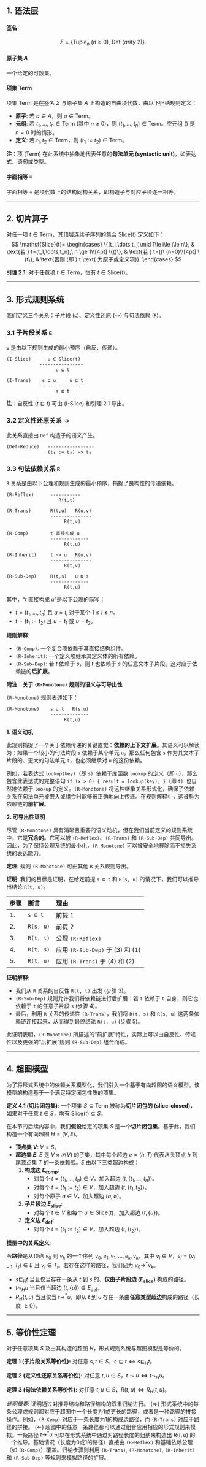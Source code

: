 ## **1. 语法层**

#### **签名**

$$
\Sigma=\{\mathrm{Tuple}_n\ (n\ge 0),\ \mathrm{Def}\ (arity\ 2)\}.
$$

#### **原子集** $A$

一个给定的可数集。

#### **项集** $\mathsf{Term}$

项集 $\mathsf{Term}$ 是在签名 $\Sigma$ 与原子集 $A$ 上构造的自由项代数，由以下归纳规则定义：
*   **原子**: 若 $a\in A$，则 $a\in\mathsf{Term}$。
*   **元组**: 若 $t_1,\dots,t_n\in\mathsf{Term}$ (其中 $n \ge 0$)，则 $(t_1,\dots,t_n)\in\mathsf{Term}$。空元组 $()$ 是 $n=0$ 时的情形。
*   **定义**: 若 $t_1,t_2\in\mathsf{Term}$，则 $(t_1 := t_2)\in\mathsf{Term}$。

**注**：项 (Term) 在此系统中抽象地代表任意的**句法单元 (syntactic unit)**，如表达式、语句或类型。

#### **字面相等** $\equiv$

字面相等 $\equiv$ 是项代数上的结构同构关系，即构造子与对应子项逐一相等。

---

## **2. 切片算子**

对任一项 $t \in \mathsf{Term}$，其顶层连续子序列的集合 $\mathsf{Slice}(t)$ 定义如下：
$$
\mathsf{Slice}(t)=
\begin{cases}
\{(t_i,\dots,t_j)\mid 1\le i\le j\le n\}, & \text{若 } t=(t_1,\dots,t_n),\ n \ge 1\\[4pt]
\{()\}, & \text{若 } t=()\ (n=0)\\[4pt]
\{t\}, & \text{否则 (即 } t \text{ 为原子或定义项)}.
\end{cases}
$$

**引理 2.1**: 对于任意项 $t \in \mathsf{Term}$，恒有 $t \in \mathsf{Slice}(t)$。

---

## **3. 形式规则系统**

我们定义三个关系：子片段 (`⊑`)、定义性还原 (`~>`) 与句法依赖 (`R`)。

### **3.1 子片段关系 `⊑`**

`⊑` 是由以下规则生成的最小预序（自反、传递）。

```
(I-Slice)      u ∈ Slice(t)
            ----------------
                  u ⊑ t

(I-Trans)    s ⊑ u     u ⊑ t
            -----------------
                  s ⊑ t
```
**注**：自反性 ($t ⊑ t$) 可由 (I-Slice) 和引理 2.1 导出。

### **3.2 定义性还原关系 `~>`**

此关系直接由 `Def` 构造子的语义产生。
```
(Def-Reduce)   -----------------
               (t₁ := t₂) ~> t₂
```

### **3.3 句法依赖关系 `R`**

`R` 关系是由以下公理和规则生成的最小预序，捕捉了良构性的传递依赖。

```
(R-Reflex)      -----------
                   R(t,t)

(R-Trans)       R(t,u)   R(u,v)
                ---------------
                     R(t,v)

(R-Comp)        t 直接构成 u
                --------------
                     R(t,u)

(R-Inherit)     t ~> u   R(u,v)
                ---------------
                     R(t,v)

(R-Sub-Dep)     R(t,s)   u ⊑ s
                --------------
                     R(t,u)
```
其中，“$t$ 直接构成 $u$”是以下公理的简写：
*   $t=(t_1,\dots,t_n)$ 且 $u=t_i$ 对于某个 $1 \le i \le n$。
*   $t=(t_1 := t_2)$ 且 $u=t_1$ 或 $u=t_2$。

**规则解释**:
*   `(R-Comp)`: 一个复合项依赖于其直接结构组件。
*   `(R-Inherit)`: 一个定义项继承其定义体的所有依赖。
*   `(R-Sub-Dep)`: 若 $t$ 依赖于 $s$，则 $t$ 也依赖于 $s$ 的任意文本子片段。这对应于依赖链的**后扩展**。

**附注：关于 `(R-Monotone)` 规则的语义与可导出性**

`(R-Monotone)` 规则表述如下：
```
(R-Monotone)    s ⊑ t   R(s,u)
                --------------
                     R(t,u)
```

**1. 语义动机**

此规则捕捉了一个关于依赖传递的关键直觉：**依赖的上下文扩展**。其语义可以解读为：如果一个较小的句法片段 `s` 依赖于某个单元 `u`，那么任何包含 `s` 作为其文本子片段的、更大的句法单元 `t`，也必须继承对 `u` 的这份依赖。

例如，若表达式 `lookup(key)`（即 `s`）依赖于库函数 `lookup` 的定义（即 `u`），那么包含此表达式的完整语句 `if (x > 0) { result = lookup(key); }`（即 `t`）也自然地依赖于 `lookup` 的定义。`(R-Monotone)` 将这种继承关系形式化，确保了依赖关系在句法单元被嵌入或组合时能够被正确地向上传递。在规则解释中，这被称为依赖链的**前扩展**。

**2. 可导出性证明**

尽管 `(R-Monotone)` 具有清晰且重要的语义动机，但在我们当前定义的规则系统中，它是**冗余的**。它可以被 `(R-Reflex)`、`(R-Trans)` 和 `(R-Sub-Dep)` 共同导出。因此，为了保持公理系统的最小化，`(R-Monotone)` 可以被安全地移除而不损失系统的表达能力。

**定理**: 规则 `(R-Monotone)` 可由其他 `R` 关系规则导出。

**证明**:
我们的目标是证明，在给定前提 `s ⊑ t` 和 `R(s, u)` 的情况下，我们可以推导出结论 `R(t, u)`。

| 步骤 | 断言     | 理由                                      |
| :--- | :------- | :---------------------------------------- |
| 1.   | `s ⊑ t`  | 前提 1                                    |
| 2.   | `R(s, u)`  | 前提 2                                    |
| 3.   | `R(t, t)`  | 公理 `(R-Reflex)`                         |
| 4.   | `R(t, s)`  | 应用 `(R-Sub-Dep)` 于 (3) 和 (1)          |
| 5.   | `R(t, u)`  | 应用 `(R-Trans)` 于 (4) 和 (2)            |

**证明解释**:
- 我们从 `R` 关系的自反性 `R(t, t)` 出发 (步骤 3)。
- `(R-Sub-Dep)` 规则允许我们将依赖链进行后扩展：若 `t` 依赖于 `t` 自身，则它也依赖于 `t` 的任意子片段 `s` (步骤 4)。
- 最后，利用 `R` 关系的传递性 `(R-Trans)`，我们将 `R(t, s)` 和 `R(s, u)` 这两条依赖链连接起来，从而得到最终结论 `R(t, u)` (步骤 5)。

此证明表明，`(R-Monotone)` 所描述的“前扩展”特性，实际上可以由自反性、传递性以及更强的“后扩展”规则 `(R-Sub-Dep)` 组合而成。

---

## **4. 超图模型**

 为了将形式系统中的依赖关系模型化，我们引入一个基于有向超图的语义模型。该模型的构造基于一个满足特定闭包性质的项集。

**定义 4.1 (切片闭包集)**: 一个项集 $S \subseteq \mathsf{Term}$ 被称为**切片闭包的 (slice-closed)**，如果对于任意 $t \in S$，均有 $\mathsf{Slice}(t) \subseteq S$。

在本节的后续内容中，我们**假设**给定的项集 $S$ 是一个**切片闭包集**。基于此，我们构造一个有向超图 $H=(V, E)$。

*   **顶点集 $V$**: $V=S$。
*   **超边集 $E$**: $E$ 是 $V \times \mathcal{P}(V)$ 的子集，其中每个超边 $e=(h, T)$ 代表从头顶点 $h$ 到尾顶点集 $T$ 的一条依赖弧。$E$ 由以下三类超边构成：
    1.  **构成边 $E_{\mathsf{comp}}$**:
        *   对每个 $t=(t_1,\dots,t_n) \in V$，加入超边 $(t, \{t_1,\dots,t_n\})$。
        *   对每个 $t=(t_1 := t_2) \in V$，加入超边 $(t, \{t_1, t_2\})$。
        *   对每个原子 $a \in V$，加入超边 $(a, \emptyset)$。
    2.  **子片段边 $E_{\mathsf{slice}}$**:
        *   对每个 $t \in V$ 和每个 $u \in \mathsf{Slice}(t)$，加入超边 $(t, \{u\})$。
    3.  **定义边 $E_{\mathsf{def}}$**:
        *   对每个 $t=(t_1 := t_2) \in V$，加入超边 $(t, \{t_2\})$。

**模型中的关系定义**:

令**路径**是从顶点 $v_0$ 到 $v_k$ 的一个序列 $v_0, e_1, v_1, \dots, e_k, v_k$，其中 $v_i \in V$，$e_i = (v_{i-1}, T_i) \in E$ 且 $v_i \in T_i$。若存在这样的路径，我们记为 $v_0 \to^* v_k$。

*   $s \sqsubseteq_H t$ 当且仅当存在一条从 $t$ 到 $s$ 的、**仅由子片段边 ($E_{\mathsf{slice}}$)** 构成的路径。
*   $t \leadsto_H u$ 当且仅当超边 $(t, \{u\}) \in E_{\mathsf{def}}$。
*   $R_H(t, u)$ 当且仅当 $t \to^* u$，即从 $t$ 到 $u$ 存在一条由**任意类型超边**构成的路径（长度 $\ge 0$）。

---

## **5. 等价性定理**

对于任意项集 $S$ 及由其构造的超图 $H$，形式规则系统与超图模型是等价的。

**定理 1 (子片段关系等价性):**
对任意 $s, t \in S$，$s \sqsubseteq t \iff s \sqsubseteq_H t$。

**定理 2 (定义性还原关系等价性):**
对任意 $t, u \in S$，$t \leadsto u \iff t \leadsto_H u$。

**定理 3 (句法依赖关系等价性):**
对任意 $t, u \in S$，$R(t, u) \iff R_H(t, u)$。

*证明概要*: 证明通过对推导结构和路径结构的双重归纳进行。
($\Rightarrow$) 形式系统中的每条公理或规则都对应于超图中一个长度为1或更长的路径，或者是一种路径的拼接操作。例如，`(R-Comp)` 对应于一条长度为1的构成边路径，而 `(R-Trans)` 对应于路径的拼接。
($\Leftarrow$) 超图中的任意一条路径都可以通过组合应用相应的形式规则来模拟。一条路径 $t \to^* u$ 可以在形式系统中通过对路径长度的归纳来构造出 $R(t, u)$ 的一个推导。基础情况（长度为0或1的路径）直接由 `(R-Reflex)` 和基础依赖公理（如 `(R-Comp)`）覆盖。归纳步骤则利用 `(R-Trans)`, `(R-Monotone)`, `(R-Inherit)` 和 `(R-Sub-Dep)` 等规则来模拟路径的扩展。
